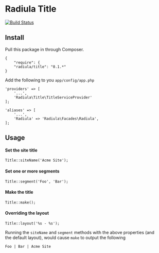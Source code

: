 # Radiula Title

[![Build Status](https://travis-ci.org/Radiula/title.svg?branch=master)](https://travis-ci.org/Radiula/title)

## Install

Pull this package in through Composer.

    {
        "require": {
        "radiula/title": "0.1.*"
    }
    


Add the following to you `app/config/app.php`

    'providers' => [
        '...',
        'Radiula\Title\TitleServiceProvider'
    ];
    
    'aliases' => [
        '...',
        'Radiula' => 'Radiula\Facades\Radiula',
    ];
    

## Usage
#### Set the site title

    Title::siteName('Acme Site');
    
#### Set one or more segments

    Title::segment('Foo', 'Bar');

#### Make the title
    
    Title::make();

#### Overriding the layout
    
    Title::layout('%s - %s');


Running the `siteName` and `segment` methods with the above properties (and the default layout), would cause `make` to output the following
    
    Foo | Bar | Acme Site